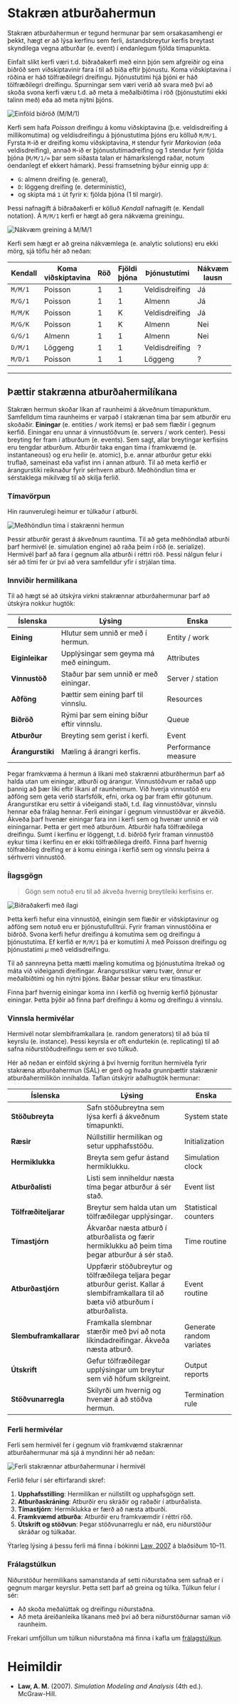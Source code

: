 # Stakræn atburðahermun

Stakræn atburðahermun er tegund hermunar þar sem orsakasamhengi er þekkt, hægt er að lýsa kerfinu
sem ferli, ástandsbreytur kerfis breytast skyndilega vegna atburðar (e. event) í endanlegum fjölda
tímapunkta.

Einfalt slíkt kerfi væri t.d. biðraðakerfi með einn þjón sem afgreiðir og eina biðröð sem
viðskiptavinir fara í til að bíða eftir þjónustu. Koma viðskiptavina í röðina er háð tölfræðilegri
dreifingu. Þjónustutími hjá þjóni er háð tölfræðilegri dreifingu. Spurningar sem væri verið að
svara með því að skoða svona kerfi væru t.d. að meta á meðalbiðtíma í röð (þjónustutími ekki talinn
með) eða að meta nýtni þjóns.

![Einföld biðröð (M/M/1)](figs/Einfold_MM1.jpg)

Kerfi sem hafa _Poisson_ dreifingu á komu viðskiptavina (þ.e. veldisdreifing á millikomutíma) og
veldisdreifingu á þjónustutíma þjóns eru kölluð `M/M/1`. Fyrsta `M`-ið er dreifing komu
viðskiptavina, `M` stendur fyrir _Markovian_ (eða veldisdreifing), annað `M`-ið er
þjónustutímadreifing og 1 stendur fyrir
fjölda þjóna (`M/M/1/∞` þar sem síðasta talan er hámarkslengd raðar, notum óendanlegt ef ekkert
hámark). Þessi framsetning býður einnig upp á:

- `G`: almenn dreifing (e. general),
- `D`: löggeng dreifing (e. deterministic),
- og skipta má `1` út fyrir `K`: fjölda þjóna (1 til margir).

Þessi nafnagift á biðraðakerfi er kölluð _Kendall_ nafnagift (e. Kendall notation). Á `M/M/1` kerfi
er
hægt að gera nákvæma greiningu.

![Nákvæm greining á M/M/1](figs/Einfold_MM1_reikn.jpg)

Kerfi sem hægt er að greina nákvæmlega (e. analytic solutions) eru ekki mörg, sjá töflu hér að
neðan:

| Kendall | Koma viðskiptavina | Röð | Fjöldi þjóna | Þjónustutími   | Nákvæm lausn |
|---------|--------------------|-----|--------------|----------------|--------------|
| `M/M/1` | Poisson            | 1   | 1            | Veldisdreifing | Já           |
| `M/G/1` | Poisson            | 1   | 1            | Almenn         | Já           |
| `M/M/K` | Poisson            | 1   | K            | Veldisdreifing | Já           |
| `M/G/K` | Poisson            | 1   | K            | Almenn         | Nei          |
| `G/G/1` | Almenn             | 1   | 1            | Almenn         | Nei          |
| `D/M/1` | Löggeng            | 1   | 1            | Veldisdreifing | ?            |
| `M/D/1` | Poisson            | 1   | 1            | Löggeng        | ?            |

---

## Þættir stakrænna atburðahermilíkana

Stakræn hermun skoðar líkan af raunheimi á ákveðnum tímapunktum. Samfelldum tíma raunheims er varpað
í stakrænan tíma þar sem atburðir eru skoðaðir. **Einingar** (e. entities / work items) er það sem
flæðir í gegnum kerfið. Einingar eru unnar á vinnustöðvum (e. servers / work center). Þessi breyting
fer fram í atburðum (e. events). Sem sagt, allar breytingar kerfisins eru tengdar atburðum. Atburðir
taka engan tíma í framkvæmd (e. instantaneous) og eru heilir (e. atomic), þ.e. annar atburður getur
ekki truflað, sameinast eða vafist inn í annan atburð. Til að meta kerfið er árangurstiki reiknaður
fyrir sérhvern atburð. Meðhöndlun tíma er sérstaklega mikilvæg til að skilja ferlið.

### Tímavörpun

Hin raunverulegi heimur er túlkaður í atburði.

![Meðhöndlun tíma í stakrænni hermun](figs/TimiogStakraenHermun.jpg)

Þessir atburðir gerast á ákveðnum rauntíma. Til að geta meðhöndlað atburði þarf hermivél (e.
simulation engine) að raða þeim í röð (e. serialize). Hermivél þarf að fara í gegnum alla atburði í
réttri röð. Þessi nálgun felur í sér að tími fer úr því að vera samfelldur yfir í strjálan tíma.

### Innviðir hermilíkana

Til að hægt sé að útskýra virkni stakrænnar atburðahermunar þarf að útskýra nokkur hugtök:

| Íslenska         | Lýsing                                   | Enska               |
|------------------|------------------------------------------|---------------------|
| **Eining**       | Hlutur sem unnið er með í hermun.        | Entity / work       |
| **Eiginleikar**  | Upplýsingar sem geyma má með einingum.   | Attributes          |
| **Vinnustöð**    | Staður þar sem unnið er með einingar.    | Server / station    |
| **Aðföng**       | Þættir sem eining þarf til vinnslu.      | Resources           |
| **Biðröð**       | Rými þar sem eining bíður eftir vinnslu. | Queue               |
| **Atburður**     | Breyting sem gerist í kerfi.             | Event               |
| **Árangurstiki** | Mæling á árangri kerfis.                 | Performance measure |

Þegar framkvæma á hermun á líkani með stakrænni atburðhermun þarf að halda utan um einingar, atburði
og árangur. Vinnustöðvum er raðað upp þannig að þær líki eftir líkani af raunheimum. Við hverja
vinnustöð eru aðföng sem geta verið starfsfólk, efni, orka og þar fram eftir götunum. Árangurstikar
eru settir á viðeigandi staði, t.d. ílag vinnustöðvar, vinnslu hennar eða frálag hennar.
Ferli einingar í gegnum vinnustöðvar er ákveðið. Ákveða þarf hvenær einingar fara inn í kerfi sem og
hvenær unnið er við einingarnar. Þetta er gert með atburðum. Atburðir hafa tölfræðilega dreifingu.
Sumt í kerfinu er löggengt, t.d. biðröð fyrir framan vinnustöð eykur tíma í kerfinu en er ekki
tölfræðilega dreifð. Finna þarf hvernig tölfræðileg dreifing er á komu eininga í kerfið sem og
vinnslu þeirra á sérhverri vinnustöð.

### Ílagsgögn

> Gögn sem notuð eru til að ákveða hvernig breytileiki kerfisins er.

![Biðraðakerfi með ílagi](figs/Einfold_MM1_dreifingar.jpg)

Þetta kerfi hefur eina vinnustöð, einingin sem flæðir er viðskiptavinur og aðföng sem notuð eru
er þjónustufulltrúi. Fyrir framan vinnustöðina er biðröð. Svona kerfi hefur dreifingu á
komutíma sem og dreifingu á þjónustutíma. Ef kerfið er `M/M/1` þá er komutími $\lambda$ með Poisson
dreifingu og þjónustatími $\mu$ með veldisdreifingu.

Til að sannreyna þetta mætti mæling komutíma og þjónustutíma ítrekað og máta við viðeigandi
dreifingar. Árangursstikur væru tvær, önnur er meðalbiðtími og hin nýtni þjóns. Báðar þessar stikur
eru tímastikur.

Finna þarf hvernig einingar koma inn í kerfið og hvernig kerfið þjónustar einingar. Þetta þýðir að
finna þarf dreifingu á komu og dreifingu á vinnslu.

### Vinnsla hermivélar

Hermivél notar slembiframkallara (e. random generators) til að búa til keyrslu (e. instance). Þessi keyrsla er oft endurtekin (e. replicating) til að safna niðurstöðudreifingu sem er svo túlkuð. 

Hér að neðan er einföld skýring á því hvernig forritun hermivéla fyrir stakræna atburðahermun (SAL) er gerð og hvaða grunnþættir stakrænir atburðahermilíkön innihalda. Taflan útskýrir aðalhugtök hermunar:

| Íslenska            | Lýsing                                                  | Enska              |
|---------------------|---------------------------------------------------------|--------------------|
| **Stöðubreyta**     | Safn stöðubreytna sem lýsa kerfi á ákveðnum tímapunkti. | System state       |
| **Ræsir**           | Núllstillir hermilíkan og setur upphafsstöðu.           | Initialization     |
| **Hermiklukka**     | Breyta sem gefur ástand hermiklukku.                    | Simulation clock   |
| **Atburðalisti**    | Listi sem inniheldur næsta tíma þegar atburður á sér stað. | Event list         |
| **Tölfræðiteljarar**| Breytur sem halda utan um tölfræðilegar upplýsingar.     | Statistical counters |
| **Tímastjórn**      | Ákvarðar næsta atburð í atburðalista og færir hermiklukku að þeim tíma þegar atburður á sér stað. | Time routine       |
| **Atburðastjórn**   | Uppfærir stöðubreytur og tölfræðilega teljara þegar atburður gerist. Kallar á slembiframkallara til að bæta við atburðum í atburðalista. | Event routine      |
| **Slembuframkallarar** | Framkalla slembnar stærðir með því að nota líkindadreifingar. Ákveða næsta atburð. | Generate random variates |
| **Útskrift**        | Gefur tölfræðilegar upplýsingar um breytur sem við höfum skilgreint. | Output reports     |
| **Stöðvunarregla**  | Skilyrði um hvernig og hvenær á að stöðva hermun.        | Termination rule   |

### Ferli hermivélar

Ferli sem hermivél fer í gegnum við framkvæmd stakrænnar atburðahermunar má sjá á myndinni hér að neðan:

![Ferli stakrænnar atburðahermunar í hermivél](figs/flow_control.jpg)

Ferlið felur í sér eftirfarandi skref:
1. **Upphafsstilling**: Hermilíkan er núllstillt og upphafsgögn sett.
2. **Atburðaskráning**: Atburðir eru skráðir og raðaðir í atburðalista.
3. **Tímastjórn**: Hermiklukka er færð að næsta atburði.
4. **Framkvæmd atburða**: Atburðir eru framkvæmdir í réttri röð.
5. **Útskrift og stöðvun**: Þegar stöðvunarreglu er náð, eru niðurstöður skráðar og túlkaðar.

Ýtarleg lýsing á þessu ferli má finna í bókinni [Law, 2007](#heimildir) á blaðsíðum 10–11.

### Frálagstúlkun

Niðurstöður hermilíkans samanstanda af setti niðurstaðna sem safnað er í gegnum margar keyrslur. Þetta sett þarf að greina og túlka. Túlkun felur í sér:
- Að skoða meðalúttak og dreifingu niðurstaðna.
- Að meta áreiðanleika líkanans með því að bera niðurstöðurnar saman við raunheim.

Frekari umfjöllun um túlkun niðurstaðna má finna í kafla um 
[frálagstúlkun](../results_interpretation/what_to_know.md).

# Heimildir

- **Law, A. M.** (2007). *Simulation Modeling and Analysis* (4th ed.). McGraw-Hill.
